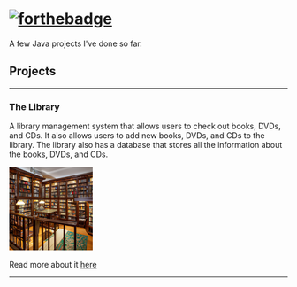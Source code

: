 # [![forthebadge](https://forthebadge.com/images/badges/made-with-java.svg)](https://forthebadge.com)

A few Java projects I've done so far.

## Projects

---

### The Library

A library management system that allows users to check out books, DVDs, and CDs. It also allows users to add new books, DVDs, and CDs to the library. The library also has a database that stores all the information about the books, DVDs, and CDs.

<p align="left">
<img src="The-Library/Doc/img/library.png" width=30%>

Read more about it [here](The-Library/README.md)

---
